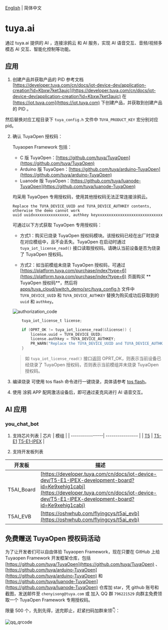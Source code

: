 [English](./README.md) | 简体中文

# tuya.ai
通过 tuya.ai 提供的 AI ，连接涂鸦云 和 AI 服务，实现 AI 语音交互、音频/视频多模态 AI 交互、智能化控制等功能。


## 应用
1. 创建产品并获取产品的 PID
  参考文档 [https://developer.tuya.com/cn/docs/iot-device-dev/application-creation?id=Kbxw7ket3aujc](https://developer.tuya.com/cn/docs/iot-device-dev/application-creation?id=Kbxw7ket3aujc) 在 [https://iot.tuya.com](https://iot.tuya.com) 下创建产品，并获取到创建产品的 PID 。

  然后替换对应工程目录下 `tuya_config.h` 文件中 `TUYA_PRODUCT_KEY` 宏分别对应 pid。

2. 确认 TuyaOpen 授权码：

    Tuyaopen Framework 包括：
    - C 版 TuyaOpen：[https://github.com/tuya/TuyaOpen](https://github.com/tuya/TuyaOpen)
    - Arduino 版 TuyaOpen：[https://github.com/tuya/arduino-TuyaOpen](https://github.com/tuya/arduino-TuyaOpen)
    - Luanode 版 TuyaOpen：[https://github.com/tuya/luanode-TuyaOpen](https://github.com/tuya/luanode-TuyaOpen)

    均采用 TuyaOpen 专用授权码，使用其他授权码无法正常连接涂鸦云。

    ```shell
    Replace the TUYA_DEVICE_UUID and TUYA_DEVICE_AUTHKEY contents, otherwise the demo cannot work
    uuid uuidxxxxxxxxxxxxxxxx, authkey keyxxxxxxxxxxxxxxxxxxxxxxxxxxxxx
    ```

    可通过以下方式获取 TuyaOpen 专用授权码：

    - 方式1：购买已烧录 TuyaOpen 授权码模块。该授权码已经在出厂时烧录在对应模组中，且不会丢失。TuyaOpen 在启动时通过 `tuya_iot_license_read()` 接口读取授权码。请确认当前设备是否为烧录了 TuyaOpen 授权码。

    - 方式2：如当前模组未烧录 TuyaOpen 授权码，可通过 [https://platform.tuya.com/purchase/index?type=6](https://platform.tuya.com/purchase/index?type=6) 页面购买 ** TuyaOpen 授权码**，然后将 [apps/tuya_cloud/switch_demo/src/tuya_config.h](./src/tuya_config.h) 文件中 `TUYA_DEVICE_UUID` 和 `TUYA_DEVICE_AUTHKEY` 替换为购买成功后获取到的 `uuid` 和 `authkey`。

    ![authorization_code](../../docs/images/zh_CN/authorization_code.png)

    ```c
        tuya_iot_license_t license;

        if (OPRT_OK != tuya_iot_license_read(&license)) {
            license.uuid = TUYA_DEVICE_UUID;
            license.authkey = TUYA_DEVICE_AUTHKEY;
            PR_WARN("Replace the TUYA_DEVICE_UUID and TUYA_DEVICE_AUTHKEY contents, otherwise the demo cannot work");
        }
    ```

    > 如 `tuya_iot_license_read()` 接口返回 OPRT_OK，则表示当前设备已经烧录了 TuyaOpen 授权码，否则表示当前模组并未烧录 TuyaOpen 授权码。


3. 编译烧录
    可使用 tos flash 命令进行一键烧录，具体请参考 [tos flash](https://github.com/tuya/TuyaOpen/blob/master/README_zh.md#%E7%83%A7%E5%BD%95)。

4. 使用 涂鸦 APP 配网激活设备后，即可通过麦克风进行 AI 语音交互。

## AI 应用

### you_chat_bot
1. 支持芯片列表
| 芯片 | 模组 |
| ----------------| ---------------- |
| [T5](https://developer.tuya.com/cn/docs/iot/wifibt-dual-mode-chip?id=Ke3voh7uu0htz)      | [T5-E1](https://developer.tuya.com/cn/docs/iot/T5-E1-Module-Datasheet?id=Kdar6hf0kzmfi) [T5-E1-IPEX](https://developer.tuya.com/cn/docs/iot/T5-E1-IPEX-Module-Datasheet?id=Kdskxvxe835tq)  |


2. 支持开发板列表

| 开发板 | 描述 |
| ----------- | ------------- |
| T5AI_Board | [https://developer.tuya.com/cn/docs/iot-device-dev/T5-E1-IPEX-development-board?id=Ke9xehig1cabj](https://developer.tuya.com/cn/docs/iot-device-dev/T5-E1-IPEX-development-board?id=Ke9xehig1cabj) |
| T5AI_EVB | [https://oshwhub.com/flyingcys/t5ai_evb](https://oshwhub.com/flyingcys/t5ai_evb) |

## 免费赠送 TuyaOpen 授权码活动

为了让开发者们可以自由体验 Tuyaopen Framework，现在只要在 GitHub 上给 Tuyaopen Framework 开发框架仓库，包括 [https://github.com/tuya/TuyaOpen](https://github.com/tuya/TuyaOpen) 、[https://github.com/tuya/arduino-TuyaOpen](https://github.com/tuya/arduino-TuyaOpen) 和 [https://github.com/tuya/luanode-TuyaOpen](https://github.com/tuya/luanode-TuyaOpen) 仓库加 star，凭 github 账号和截图，发送邮件至 `chenyisong@tuya.com` 或 加入 QQ 群 `796221529` 向群主免费领取一个 TuyaOpen Framework 专用授权码。

限量 500 个，先到先得，送完即止，赶紧扫码加群来领👇：

![qq_qrcode](../../docs/images/zh_CN/qq_qrcode.png)
